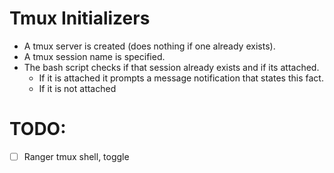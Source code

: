 # Tmux Initializers

* A tmux server is created (does nothing if one already exists).
* A tmux session name is specified.
* The bash script checks if that session already exists and if its attached.
	* If it is attached it prompts a message notification that states this fact.
	* If it is not attached 

# TODO: 

* [ ] Ranger tmux shell, toggle
